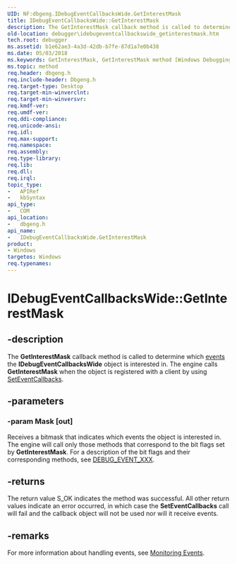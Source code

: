 ```yaml
---
UID: NF:dbgeng.IDebugEventCallbacksWide.GetInterestMask
title: IDebugEventCallbacksWide::GetInterestMask
description: The GetInterestMask callback method is called to determine which events the IDebugEventCallbacksWide object is interested in. The engine calls GetInterestMask when the object is registered with a client by using SetEventCallbacks.
old-location: debugger\idebugeventcallbackswide_getinterestmask.htm
tech.root: debugger
ms.assetid: b1e62ae3-4a3d-42db-b7fe-87d1a7e0b438
ms.date: 05/03/2018
ms.keywords: GetInterestMask, GetInterestMask method [Windows Debugging], GetInterestMask method [Windows Debugging],IDebugEventCallbacksWide interface, IDebugEventCallbacksWide interface [Windows Debugging],GetInterestMask method, IDebugEventCallbacksWide.GetInterestMask, IDebugEventCallbacksWide::GetInterestMask, dbgeng/IDebugEventCallbacksWide::GetInterestMask, debugger.idebugeventcallbackswide_getinterestmask
ms.topic: method
req.header: dbgeng.h
req.include-header: Dbgeng.h
req.target-type: Desktop
req.target-min-winverclnt: 
req.target-min-winversvr: 
req.kmdf-ver: 
req.umdf-ver: 
req.ddi-compliance: 
req.unicode-ansi: 
req.idl: 
req.max-support: 
req.namespace: 
req.assembly: 
req.type-library: 
req.lib: 
req.dll: 
req.irql: 
topic_type:
-	APIRef
-	kbSyntax
api_type:
-	COM
api_location:
-	dbgeng.h
api_name:
-	IDebugEventCallbacksWide.GetInterestMask
product:
- Windows
targetos: Windows
req.typenames: 
---
```


# IDebugEventCallbacksWide::GetInterestMask


## -description


The <b>GetInterestMask</b> callback method is called to determine which <a href="https://msdn.microsoft.com/library/windows/hardware/ff543067">events</a> the <b>IDebugEventCallbacksWide</b> object is interested in.  The engine calls <b>GetInterestMask</b> when the object is registered with a client by using <a href="https://msdn.microsoft.com/library/windows/hardware/ff556671">SetEventCallbacks</a>.


## -parameters




### -param Mask [out]

Receives a bitmask that indicates which events the object is interested in.  The engine will call only those methods that correspond to the bit flags set by <b>GetInterestMask</b>.  For a description of the bit flags and their corresponding methods, see <a href="https://msdn.microsoft.com/library/windows/hardware/ff541478">DEBUG_EVENT_XXX</a>.


## -returns



The return value S_OK indicates the method was successful.  All other return values indicate an error occurred,  in which case the <b>SetEventCallbacks</b> call will fail and the callback object will not be used nor will it receive events.




## -remarks



For more information about handling events, see <a href="https://msdn.microsoft.com/library/windows/hardware/ff552239">Monitoring Events</a>.



